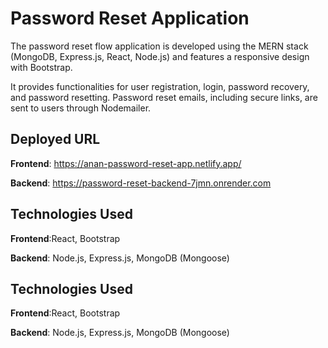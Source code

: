 # Password Reset Application

The password reset flow application is developed using the MERN stack (MongoDB, Express.js, React, Node.js) and features a responsive design with Bootstrap. 

It provides functionalities for user registration, login, password recovery, and password resetting. Password reset emails, including secure links, are sent to users through Nodemailer.

## Deployed URL

**Frontend**: https://anan-password-reset-app.netlify.app/

**Backend**: https://password-reset-backend-7jmn.onrender.com
  
## Technologies Used

**Frontend**:React, Bootstrap

**Backend**: Node.js, Express.js, MongoDB (Mongoose)
## Technologies Used

**Frontend**:React, Bootstrap

**Backend**: Node.js, Express.js, MongoDB (Mongoose)



